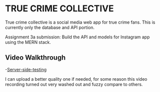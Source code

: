 # TRUE CRIME COLLECTIVE
True crime collective is a social media web app for true crime fans. This is currently only the database and API portion.

Assignment 3a submission: Build the API and models for Instagram app using the MERN stack.

## Video Walkthrough

-[Server-side-testing](https://youtu.be/ptZQlJr_wt4)

I can upload a better quality one if needed, for some reason this video recording turned out very washed out and fuzzy compare to others.
